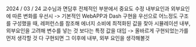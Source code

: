 2024 / 03 / 24 
교수님과 면담후 전체적인 부분에서 중요도 수정
내부요인과 외부요인에 따른 변화를 우선시 -> 기본적인 WebAPP과 Dash 구현을 우선으로
어느정도 구조를 구성했을 때, 레퍼런스를 참조해 에너지 소비에 최적화된 값을 찾아 시뮬레이션
내부, 외부요인을 고려해 변수를 넣는 것 보다는 특정 값을 대입 -> 올바르게 구현되었는가를 먼저 생각할 것
다 구현되면 그 이후에 내부, 외부 요인을 생각해볼것
